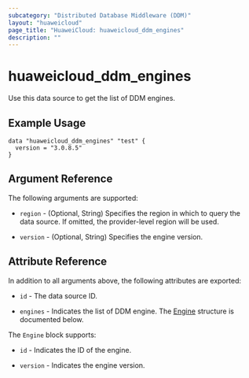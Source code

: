 ```yaml
---
subcategory: "Distributed Database Middleware (DDM)"
layout: "huaweicloud"
page_title: "HuaweiCloud: huaweicloud_ddm_engines"
description: ""
---
```


# huaweicloud_ddm_engines

Use this data source to get the list of DDM engines.

## Example Usage

```hcl
data "huaweicloud_ddm_engines" "test" {
  version = "3.0.8.5"
}
```

## Argument Reference

The following arguments are supported:

* `region` - (Optional, String) Specifies the region in which to query the data source.
  If omitted, the provider-level region will be used.

* `version` - (Optional, String) Specifies the engine version.

## Attribute Reference

In addition to all arguments above, the following attributes are exported:

* `id` - The data source ID.

* `engines` - Indicates the list of DDM engine.
  The [Engine](#DdmEngines_Engine) structure is documented below.

<a name="DdmEngines_Engine"></a>
The `Engine` block supports:

* `id` - Indicates the ID of the engine.

* `version` - Indicates the engine version.
